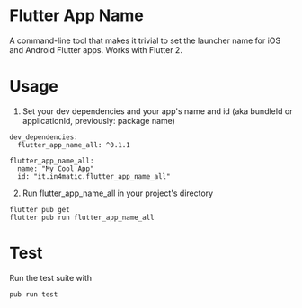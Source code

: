 # Flutter App Name 

A command-line tool that makes it trivial to set the launcher name for iOS and Android Flutter apps. Works with Flutter 2.

# Usage

1. Set your dev dependencies and your app's name and id (aka bundleId or applicationId, previously: package name)

```
dev_dependencies:
  flutter_app_name_all: ^0.1.1

flutter_app_name_all:
  name: "My Cool App"
  id: "it.in4matic.flutter_app_name_all"
```

2. Run flutter_app_name_all in your project's directory

```
flutter pub get
flutter pub run flutter_app_name_all
```

# Test

Run the test suite with

`pub run test`
